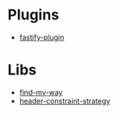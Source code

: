 # Plugins

- [fastify-plugin](https://www.npmjs.com/package/fastify-plugin)

# Libs

- [find-my-way](https://github.com/delvedor/find-my-way)
- [header-constraint-strategy](https://github.com/Eomm/header-constraint-strategy)
